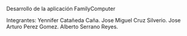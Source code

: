 Desarrollo de la aplicación FamilyComputer

Integrantes:
Yennifer Catañeda Caña.
Jose Miguel Cruz Silverio.
Jose Arturo Perez Gomez.
Alberto Serrano Reyes.
